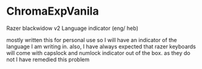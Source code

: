 # ChromaExpVanila
Razer blackwidow v2 Language indicator (eng/ heb)

mostly written this for personal use so I will have an indicator of the language I am writing in.
also, I have always expected that razer keyboards will come with capslock and numlock indicator out of the box.
as they do not I have remedied this problem
